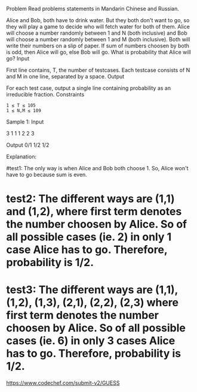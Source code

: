 Problem
Read problems statements in Mandarin Chinese and Russian.

Alice and Bob, both have to drink water. But they both don't want to go, so they will play a game to decide who will fetch water for both of them. Alice will choose a number randomly between 1 and N (both inclusive) and Bob will choose a number randomly between 1 and M (both inclusive). Both will write their numbers on a slip of paper. If sum of numbers choosen by both is odd, then Alice will go, else Bob will go.
What is probability that Alice will go?
Input

First line contains, T, the number of testcases. Each testcase consists of N and M in one line, separated by a space.
Output

For each test case, output a single line containing probability as an irreducible fraction.
Constraints

    1 ≤ T ≤ 105
    1 ≤ N,M ≤ 109

Sample 1:
Input

3
1 1
1 2
2 3

Output
0/1
1/2
1/2

Explanation:

#test1: The only way is when Alice and Bob both choose 1. So, Alice won't have to go because sum is even.
# test2: The different ways are (1,1) and (1,2), where first term denotes the number choosen by Alice. So of all possible cases (ie. 2) in only 1 case Alice has to go. Therefore, probability is 1/2.
# test3: The different ways are (1,1), (1,2), (1,3), (2,1), (2,2), (2,3) where first term denotes the number choosen by Alice. So of all possible cases (ie. 6) in only 3 cases Alice has to go. Therefore, probability is 1/2.

https://www.codechef.com/submit-v2/GUESS